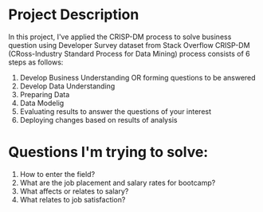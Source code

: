 # Project Description
In this project, I've applied the CRISP-DM process to solve business question using Developer Survey dataset from Stack Overflow CRISP-DM (CRoss-Industry Standard Process for Data Mining) process consists of 6 steps as follows:
1. Develop Business Understanding OR forming questions to be answered
2. Develop Data Understanding
3. Preparing Data
4. Data Modelig
5. Evaluating results to answer the questions of your interest
6. Deploying changes based on results of analysis

# Questions I'm trying to solve:
1. How to enter the field?
2. What are the job placement and salary rates for bootcamp?
3. What affects or relates to salary?
4. What relates to job satisfaction?


